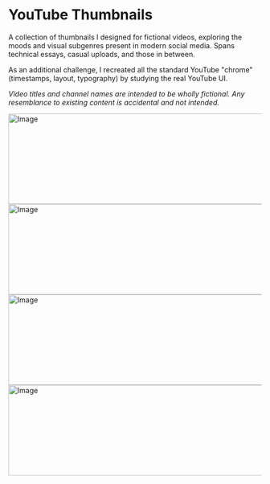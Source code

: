 # **YouTube Thumbnails**

A collection of thumbnails I designed for fictional videos, exploring the moods and visual subgenres present in modern social media. Spans technical essays, casual uploads, and those in between.

As an additional challenge, I recreated all the standard YouTube "chrome" (timestamps, layout, typography) by studying the real YouTube UI.

_Video titles and channel names are intended to be wholly fictional. Any resemblance to existing content is accidental and not intended._

<img width="570" height="180" alt="Image" src="https://github.com/user-attachments/assets/534b1bda-1876-4f73-a079-6267672d245b" />

<img width="570" height="180" alt="Image" src="https://github.com/user-attachments/assets/6c978bdf-97f5-4991-82de-99311ca624ad" />

<img width="570" height="180" alt="Image" src="https://github.com/user-attachments/assets/d4e81928-a8d4-4b40-a65e-3e155ce32b72" />

<img width="570" height="180" alt="Image" src="https://github.com/user-attachments/assets/5630c313-88cb-4788-81cc-b5f2a55949cf" />

